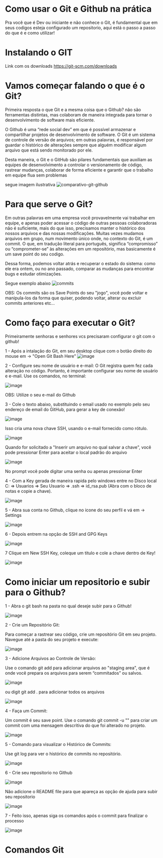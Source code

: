 # Como usar o Git e Github na prática

Pra você que é Dev ou iniciante e não conhece o Git, é fundamental que em seus codigos esteja configurado um repositorio, aqui está o passo a passo do que é e como utilizar!

# Instalando o GIT
Link com os downloads
https://git-scm.com/downloads

# Vamos começar falando o que é o Git?
Primeira resposta o que Git e a mesma coisa que o Github? não são ferramentas distintas, mas colaboram de maneira integrada para tornar o desenvolvimento de software mais eficiente.

O Github é uma “rede social dev” em que é possível armazenar e compartilhar projetos de desenvolvimento de software.
O Git é um sistema de controle de versão de arquivos; em outras palavras, é responsável por guardar o histórico de alterações sempre que alguém modificar algum arquivo que está sendo monitorado por ele.

Desta maneira, o Git e o GitHub são pilares fundamentais que auxiliam as equipes de desenvolvimento a controlar o versionamento de código, rastrear mudanças, colaborar de forma eficiente e garantir que o trabalho em equipe flua sem problemas

segue imagem ilustrativa
![comparativo-git-github](https://github.com/freesheets/GitTutorial/assets/169274014/387c7a2c-f0ce-4d14-888a-9bfd62a69d19)

# Para que serve o Git?
Em outras palavras em uma empresa você provavelmente vai trabalhar em equipe, e apenas poder acessar o código de outras pessoas colaboradoras não é suficiente, mais do que isso, precisamos manter o histórico dos nossos arquivos e das nossas modificações.
Muitas vezes mudamos arquivos em grupo, num movimento único onde, no contexto do Git, é um commit. O que, em tradução literal para português, significa “compromisso” ou “comprometer-se” às alterações em um repositório, mas basicamente é um save point do seu codigo.

Dessa forma, podemos voltar atrás e recuperar o estado do sistema: como ele era ontem, ou no ano passado, comparar as mudanças para encontrar bugs e estudar otimizações.

Segue exemplo abaixo
![commits](https://github.com/freesheets/GitTutorial/assets/169274014/380ad775-79a3-4264-9291-36a608d53004)

OBS: Os commits são os Save Points do seu "jogo", você pode voltar e manipula-los da forma que quiser, podendo voltar, alterar ou excluir commits anteriores etc...

# Como faço para executar o Git?

Primeiramente senhoras e senhores vcs precisaram configurar o git com o github!

1 - Após a intalação do Git, em seu desktop clique com o botão direito do mouse em -> "Open Git Bash Here"
![image](https://github.com/freesheets/GitTutorial/assets/169274014/7e695477-f962-447f-9d6f-220c04c723b3)

2 - Configure seu nome de usuário e e-mail:
O Git registra quem fez cada alteração no código. Portanto, é importante configurar seu nome de usuário e e-mail. Use os comandos, no terminal:

![image](https://github.com/freesheets/GitTutorial/assets/169274014/0838d95c-15f8-4f47-93f7-060e26909590)

OBS: Utilize o seu e-mail do Github

3 - Cole o texto abaixo, substituindo o email usado no exemplo pelo seu endereço de email do GitHub, para gerar a key de conexão!

![image](https://github.com/freesheets/GitTutorial/assets/169274014/254bb807-a018-4b92-bd05-8f97d079b853)

Isso cria uma nova chave SSH, usando o e-mail fornecido como rótulo.

![image](https://github.com/freesheets/GitTutorial/assets/169274014/690c8e73-9009-4502-8849-3a733926bf57)

 Quando for solicitado a "Inserir um arquivo no qual salvar a chave", você pode pressionar Enter para aceitar o local padrão do arquivo

 ![image](https://github.com/freesheets/GitTutorial/assets/169274014/85c203c3-ecca-405b-8b40-cc220c48cb38)

 No prompt você pode digitar uma senha ou apenas pressionar Enter

4 - Com a Key gerada de maneira rapida pelo windows entre no Disco local C: => Usuarios => Seu Usuario => .ssh => id_rsa.pub (Abra com o bloco de notas e copie a chave).

![image](https://github.com/freesheets/GitTutorial/assets/169274014/9dfb6f5f-9151-4524-b24b-cee57bd5f988)

5 - Abra sua conta no Github, clique no icone do seu perfil e vá em -> Settings

![image](https://github.com/freesheets/GitTutorial/assets/169274014/0330d636-a8dd-47c8-9e31-7440ef7d69bc)

6 - Depois entrem na opção de SSH and GPG Keys

![image](https://github.com/freesheets/GitTutorial/assets/169274014/80c9a149-367a-4b02-8867-6b476e92287e)

7 Clique em New SSH Key, coleque um titulo e cole a chave dentro de Key!

![image](https://github.com/freesheets/GitTutorial/assets/169274014/84c4831e-15c1-4f97-8a42-1acd022a092e)

# Como iniciar um repositorio e subir para o Github?

1 - Abra o git bash na pasta no qual deseje subir para o Github!

![image](https://github.com/freesheets/GitTutorial/assets/169274014/1981bc8e-7904-4f61-ad5a-f3cd039cab45)

2 -  Crie um Repositório Git:

Para começar a rastrear seu código, crie um repositório Git em seu projeto. Navegue até a pasta do seu projeto e execute:

![image](https://github.com/freesheets/GitTutorial/assets/169274014/8cde18c3-5821-41d6-9214-dad0c9079cc4)

3 -  Adicione Arquivos ao Controle de Versão:

Use o comando git add para adicionar arquivos ao "staging area", que é onde você prepara os arquivos para serem “commitados” ou salvos.

![image](https://github.com/freesheets/GitTutorial/assets/169274014/2bc52399-7e4e-442b-8014-863375bb8c51)

ou digit git add . para adicionar todos os arquivos

![image](https://github.com/freesheets/GitTutorial/assets/169274014/09f98765-5e5f-483b-bffc-5e062c3f1a6e)

4 - Faça um Commit:

Um commit é seu save point. Use o comando git commit -u "" para criar um commit com uma mensagem descritiva do que foi alterado no projeto.

![image](https://github.com/freesheets/GitTutorial/assets/169274014/5cd0ad0f-4d15-48ae-bb5c-1ab9d2630049)

5 - Comando para visualizar o Histórico de Commits:

Use git log para ver o histórico de commits no repositório.

![image](https://github.com/freesheets/GitTutorial/assets/169274014/e320bb2d-eb83-49f7-bdcd-bbd0a422ceec)

6 - Crie seu repositorio no Github

![image](https://github.com/freesheets/GitTutorial/assets/169274014/c1408dbc-127f-4393-9d74-600b73178c29)

Não adicione o README file para que apareça as opção de ajuda para subir seu repositorio

![image](https://github.com/freesheets/GitTutorial/assets/169274014/0f2a63f9-1a64-4cb6-88fd-1144085677e8)

7 - Feito isso, apenas siga os comandos após o commit para finalizar o processo

![image](https://github.com/freesheets/GitTutorial/assets/169274014/c72cadc0-4381-4ef1-8e96-2d3be1cc85d6)

# Comandos Git












